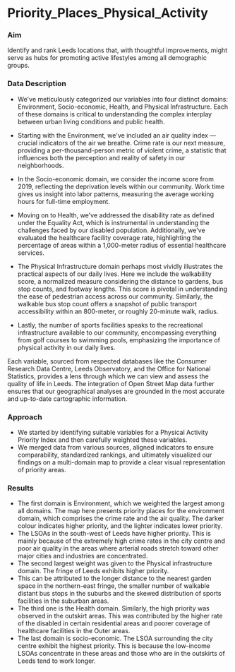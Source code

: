 # Priority_Places_Physical_Activity

### Aim
Identify and rank Leeds locations that, with thoughtful improvements, might serve as hubs for promoting active lifestyles among all demographic groups.

### Data Description
- We've meticulously categorized our variables into four distinct domains: Environment, Socio-economic, Health, and Physical Infrastructure. Each of these domains is critical to understanding the complex interplay between urban living conditions and public health.

- Starting with the Environment, we've included an air quality index —crucial indicators of the air we breathe. Crime rate is our next measure, providing a per-thousand-person metric of violent crime, a statistic that influences both the perception and reality of safety in our neighborhoods.

- In the Socio-economic domain, we consider the income score from 2019, reflecting the deprivation levels within our community. Work time gives us insight into labor patterns, measuring the average working hours for full-time employment.

- Moving on to Health, we've addressed the disability rate as defined under the Equality Act, which is instrumental in understanding the challenges faced by our disabled population. Additionally, we've evaluated the healthcare facility coverage rate, highlighting the percentage of areas within a 1,000-meter radius of essential healthcare services.

- The Physical Infrastructure domain perhaps most vividly illustrates the practical aspects of our daily lives. Here we include the walkability score, a normalized measure considering the distance to gardens, bus stop counts, and footway lengths. This score is pivotal in understanding the ease of pedestrian access across our community. Similarly, the walkable bus stop count offers a snapshot of public transport accessibility within an 800-meter, or roughly 20-minute walk, radius.

- Lastly, the number of sports facilities speaks to the recreational infrastructure available to our community, encompassing everything from golf courses to swimming pools, emphasizing the importance of physical activity in our daily lives.

Each variable, sourced from respected databases like the Consumer Research Data Centre, Leeds Observatory, and the Office for National Statistics, provides a lens through which we can view and assess the quality of life in Leeds. The integration of Open Street Map data further ensures that our geographical analyses are grounded in the most accurate and up-to-date cartographic information.

### Approach
- We started by identifying suitable variables for a Physical Activity Priority Index and then carefully weighted these variables. 
- We merged data from various sources, aligned indicators to ensure comparability, standardized rankings, and ultimately visualized our findings on a multi-domain map to provide a clear visual representation of priority areas.

### Results
- The first domain is Environment, which we weighted the largest among all domains. The map here presents priority places for the environment domain, which comprises the crime rate and the air quality. The darker colour indicates higher priority, and the lighter indicates lower priority. 
- The LSOAs in the south-west of Leeds have higher priority. This is mainly because of the extremely high crime rates in the city centre and poor air quality in the areas where arterial roads stretch toward other major cities and industries are concentrated.
- The second largest weight was given to the Physical infrastructure domain. The fringe of Leeds exhibits higher priority.
- This can be attributed to the longer distance to the nearest garden space in the northern-east fringe, the smaller number of walkable distant bus stops in the suburbs and the skewed distribution of sports facilities in the suburban areas.
- The third one is the Health domain. Similarly, the high priority was observed in the outskirt areas. This was contributed by the higher rate of the disabled in certain residential areas and poorer coverage of healthcare facilities in the Outer areas.
- The last domain is socio-economic. The LSOA surrounding the city centre exhibit the highest priority. This is because the low-income LSOAs concentrate in these areas and those who are in the outskirts of Leeds tend to work longer.









